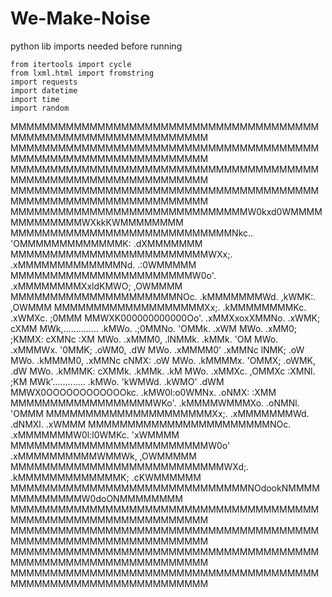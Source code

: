# We-Make-Noise
python lib imports needed before running

```
from itertools import cycle
from lxml.html import fromstring
import requests
import datetime
import time
import random 
```
MMMMMMMMMMMMMMMMMMMMMMMMMMMMMMMMMMMMMMMMMMMMMMMMMMMMMMMMMMMMMMMM
MMMMMMMMMMMMMMMMMMMMMMMMMMMMMMMMMMMMMMMMMMMMMMMMMMMMMMMMMMMMMMMM
MMMMMMMMMMMMMMMMMMMMMMMMMMMMMMMMMMMMMMMMMMMMMMMMMMMMMMMMMMMMMMMM
MMMMMMMMMMMMMMMMMMMMMMMMMMMMMMMMMMMMMMMMMMMMMMMMMMMMMMMMMMMMMMMM
MMMMMMMMMMMMMMMMMMMMMMMMMMMMMMW0kxd0WMMMMMMMMMMMMMWXkkKWMMMMMMMM
MMMMMMMMMMMMMMMMMMMMMMMMMMMMNkc..  'OMMMMMMMMMMMMMK:  .dXMMMMMMM
MMMMMMMMMMMMMMMMMMMMMMMMMWXx;.     .xMMMMMMMMMMMMMNd.  .:0WMMMMM
MMMMMMMMMMMMMMMMMMMMMMMW0o'.       .xMMMMMMMMXxldKMWO;   ,OWMMMM
MMMMMMMMMMMMMMMMMMMMMNOc.          .kMMMMMMMWd.  ,kWMK:.  ,OWMMM
MMMMMMMMMMMMMMMMMMMXx;.            .kMMMMMMMMKc.  .xWMXc.  ;0MMM
MMWXK000000000000Oo'.              .xMMXxoxXMMNo.  .xWMK;   cXMM
MWk,..............                 .kMWo. .;0MMNo.  'OMMk.  .xWM
MWo.                               .xMM0;   ;KMMX:   cXMNc   :XM
MWo.                               .xMMM0,  .lNMMk.  .kMMk.  'OM
MWo.                               .xMMMWx.  '0MMK;  .oWM0,  .dW
MWo.                               .xMMMM0'  .xMMNc   lNMK;  .oW
MWo.                               .kMMMM0,  .xMMNc   cNMX:  .oW
MWo.                               .kMMMMx.  'OMMX;  .oWMK,  .dW
MWo.                               .kMMMK:   cXMMk.  .kMMk.  .kM
MWo.                               .xMMXc.  ,OMMXc   :XMNl.  ;KM
MWk'.............                  .kMWo.  'kWMWd.  .kWMO'  .dWM
MMWX0OOOOOOOOOOOOkc.               .kMW0l:o0WMNx.  .oNMX:   :XMM
MMMMMMMMMMMMMMMMMMWKo'.            .kMMMMWMMMXo.  .oNMNl.  'OMMM
MMMMMMMMMMMMMMMMMMMMMXx;.          .xMMMMMMMWd.  .dNMXl.  .xWMMM
MMMMMMMMMMMMMMMMMMMMMMMNOc.        .xMMMMMMMW0l:l0WMKc.  'xWMMMM
MMMMMMMMMMMMMMMMMMMMMMMMMW0o'      .xMMMMMMMMMMWMMWk,   ,OWMMMMM
MMMMMMMMMMMMMMMMMMMMMMMMMMMWXd;.   .kMMMMMMMMMMMMMK;  .cKWMMMMMM
MMMMMMMMMMMMMMMMMMMMMMMMMMMMMMNOdookNMMMMMMMMMMMMMW0doONMMMMMMMM
MMMMMMMMMMMMMMMMMMMMMMMMMMMMMMMMMMMMMMMMMMMMMMMMMMMMMMMMMMMMMMMM
MMMMMMMMMMMMMMMMMMMMMMMMMMMMMMMMMMMMMMMMMMMMMMMMMMMMMMMMMMMMMMMM
MMMMMMMMMMMMMMMMMMMMMMMMMMMMMMMMMMMMMMMMMMMMMMMMMMMMMMMMMMMMMMMM
MMMMMMMMMMMMMMMMMMMMMMMMMMMMMMMMMMMMMMMMMMMMMMMMMMMMMMMMMMMMMMMM
